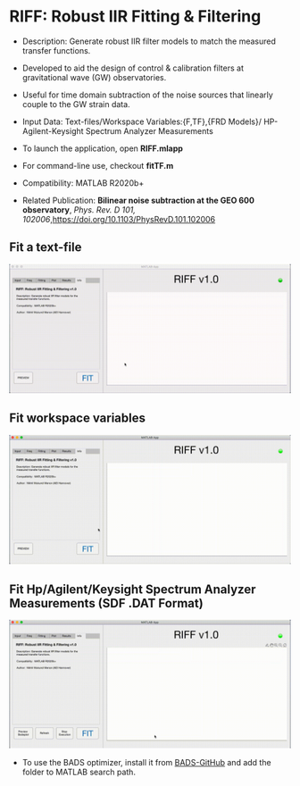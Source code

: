 # RIFF: Robust IIR Fitting & Filtering

- Description: Generate robust IIR filter models to match the measured transfer functions.

- Developed to aid the design of control & calibration filters at gravitational wave (GW) observatories.

- Useful for time domain subtraction of the noise sources that linearly couple to the GW strain data.

- Input Data: Text-files/Workspace Variables:{F,TF},{FRD Models}/ HP-Agilent-Keysight Spectrum Analyzer Measurements

- To launch the application, open **RIFF.mlapp**

- For command-line use, checkout **fitTF.m**

- Compatibility: MATLAB R2020b+

- Related Publication: **Bilinear noise subtraction at the GEO 600 observatory**, *Phys. Rev. D 101, 102006*,<https://doi.org/10.1103/PhysRevD.101.102006>


## Fit a text-file
![Alt text](/tutorials/RIFF-tutorial-1.gif)

## Fit workspace variables 
![Alt text](/tutorials/RIFF-tutorial-2.gif)

## Fit Hp/Agilent/Keysight Spectrum Analyzer Measurements (SDF .DAT Format)
![Alt text](/tutorials/RIFF-tutorial-3.gif)

- To use the BADS optimizer, install it from [BADS-GitHub](https://github.com/lacerbi/bads) and add the folder to MATLAB search path.

